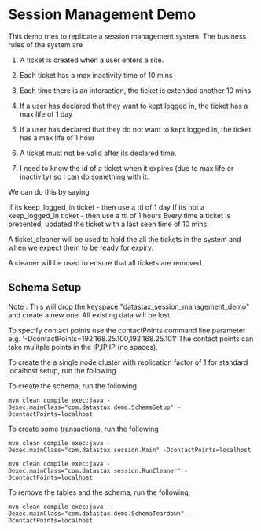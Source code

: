 Session Management Demo
========================

This demo tries to replicate a session management system. The business rules of the system are 

1. A ticket is created when a user enters a site. 

2. Each ticket has a max inactivity time of 10 mins

3. Each time there is an interaction, the ticket is extended another 10 mins

4. If a user has declared that they want to kept logged in, the ticket has a max life of 1 day

5. If a user has declared that they do not want to kept logged in, the ticket has a max life of 1 hour

6. A ticket must not be valid after its declared time. 

7. I need to know the id of a ticket when it expires (due to max life or inactivity) so I can do something with it.

We can do this by saying
	
If its keep_logged_in ticket - then use a ttl of 1 day
If its not a keep_logged_in ticket - then use a ttl of 1 hours
Every time a ticket is presented, updated the ticket with a last seen time of 10 mins.

A ticket_cleaner will be used to hold the all the tickets in the system and when we expect them to be ready for expiry. 

A cleaner will be used to ensure that all tickets are removed. 

## Schema Setup
Note : This will drop the keyspace "datastax_session_management_demo" and create a new one. All existing data will be lost. 

To specify contact points use the contactPoints command line parameter e.g. '-DcontactPoints=192.168.25.100,192.168.25.101'
The contact points can take mulitple points in the IP,IP,IP (no spaces).

To create the a single node cluster with replication factor of 1 for standard localhost setup, run the following

To create the schema, run the following

	mvn clean compile exec:java -Dexec.mainClass="com.datastax.demo.SchemaSetup" -DcontactPoints=localhost
	
To create some transactions, run the following 
	
	mvn clean compile exec:java -Dexec.mainClass="com.datastax.session.Main" -DcontactPoints=localhost
	
	mvn clean compile exec:java -Dexec.mainClass="com.datastax.session.RunCleaner" -DcontactPoints=localhost 

To remove the tables and the schema, run the following.

    mvn clean compile exec:java -Dexec.mainClass="com.datastax.demo.SchemaTeardown" -DcontactPoints=localhost
    
    
